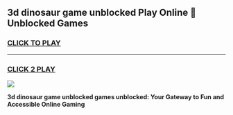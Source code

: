 
## 3d dinosaur game unblocked Play Online 👋 Unblocked Games
<h3>
<a href="https://premium.freeplayer.one?title=3d_dinosaur_game_unblocked&ref=19F">CLICK TO PLAY</a></h3>
<hr>

<h3>
<a href="https://premium.freeplayer.one?title=3d_dinosaur_game_unblocked&ref=19F">CLICK 2 PLAY</a>
  
</h3>

<a href="https://premium.freeplayer.one?title=3d_dinosaur_game_unblocked&ref=19F"><img src="https://clearcache.store/games.png"></a>


**3d dinosaur game unblocked games unblocked: Your Gateway to Fun and Accessible Online Gaming**
